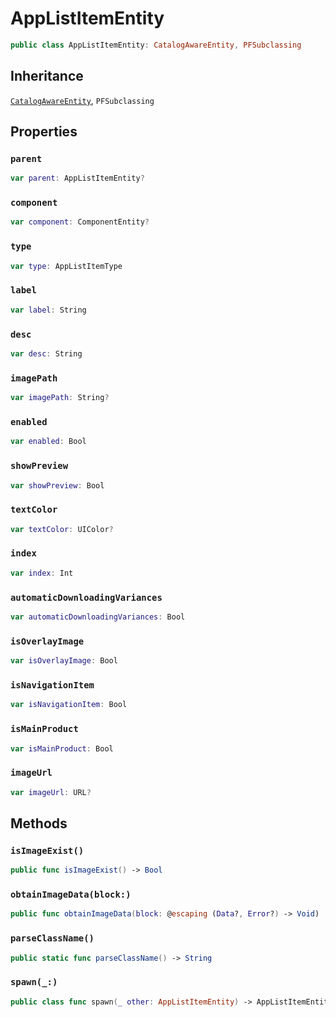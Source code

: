 # AppListItemEntity

``` swift
public class AppListItemEntity: CatalogAwareEntity, PFSubclassing
```

## Inheritance

[`CatalogAwareEntity`](api-reference/CatalogAwareEntity), `PFSubclassing`

## Properties

### `parent`

``` swift
var parent: AppListItemEntity?
```

### `component`

``` swift
var component: ComponentEntity?
```

### `type`

``` swift
var type: AppListItemType
```

### `label`

``` swift
var label: String
```

### `desc`

``` swift
var desc: String
```

### `imagePath`

``` swift
var imagePath: String?
```

### `enabled`

``` swift
var enabled: Bool
```

### `showPreview`

``` swift
var showPreview: Bool
```

### `textColor`

``` swift
var textColor: UIColor?
```

### `index`

``` swift
var index: Int
```

### `automaticDownloadingVariances`

``` swift
var automaticDownloadingVariances: Bool
```

### `isOverlayImage`

``` swift
var isOverlayImage: Bool
```

### `isNavigationItem`

``` swift
var isNavigationItem: Bool
```

### `isMainProduct`

``` swift
var isMainProduct: Bool
```

### `imageUrl`

``` swift
var imageUrl: URL?
```

## Methods

### `isImageExist()`

``` swift
public func isImageExist() -> Bool
```

### `obtainImageData(block:)`

``` swift
public func obtainImageData(block: @escaping (Data?, Error?) -> Void)
```

### `parseClassName()`

``` swift
public static func parseClassName() -> String
```

### `spawn(_:)`

``` swift
public class func spawn(_ other: AppListItemEntity) -> AppListItemEntity
```
